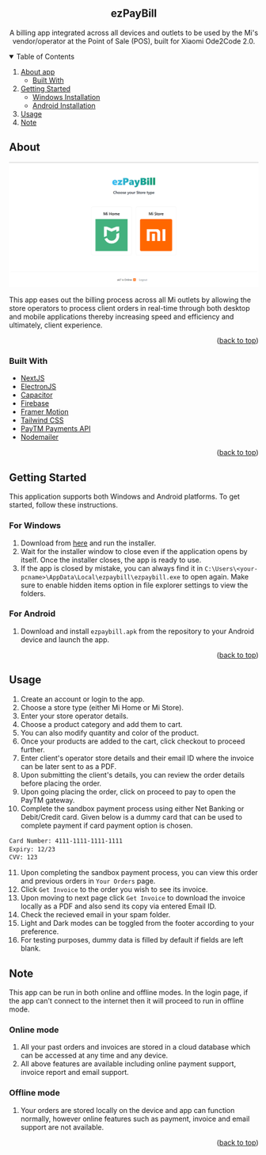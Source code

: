 
<div id="top"></div>
<br />
<div align="center">


<h2 align="center">ezPayBill</h3>

  <p align="center">
    A billing app integrated across all devices and outlets to be used by the Mi's vendor/operator at the Point of Sale (POS), built for Xiaomi Ode2Code 2.0.
    <br />
 
  </p>
</div>



<!-- TABLE OF CONTENTS -->
<details open>
  <summary>Table of Contents</summary>
  <ol>
    <li>
      <a href="#about">About app</a>
      <ul>
        <li><a href="#built-with">Built With</a></li>
      </ul>
    </li>
    <li>
      <a href="#getting-started">Getting Started</a>
      <ul>
        <li><a href="#for-windows">Windows Installation</a></li>
        <li><a href="#for-android">Android Installation</a></li>
      </ul>
    </li>
    <li><a href="#usage">Usage</a></li>
    <li><a href="#note">Note</a></li>

  </ol>
</details>

## About

![Project](public/ezpaybill.png)

This app eases out the billing process across all Mi outlets by allowing the store operators to process
client orders in real-time through both desktop and mobile applications thereby increasing speed and
efficiency and ultimately, client experience.


<p align="right">(<a href="#top">back to top</a>)</p>



### Built With

- [NextJS](https://nextjs.org/)
- [ElectronJS](https://www.electronjs.org/)
- [Capacitor](https://capacitorjs.com/)
- [Firebase](https://firebase.google.com/)
- [Framer Motion](https://www.framer.com/motion/)
- [Tailwind CSS](https://tailwindcss.com/)
- [PayTM Payments API](https://business.paytm.com/docs)
- [Nodemailer](https://nodemailer.com/about/)
<p align="right">(<a href="#top">back to top</a>)</p>

<!-- GETTING STARTED -->
## Getting Started

This application supports both Windows and Android platforms. To get started, follow these instructions.

### For Windows 
1. Download from [here](https://drive.google.com/file/d/16imtHgwCXG3wpuoS_0dBV6nNfwVpPZxx/view?usp=sharing) and run the installer.
2. Wait for the installer window to close even if the application opens by itself. Once the installer closes, the app is ready to use.
3. If the app is closed by mistake, you can always find it in `C:\Users\<your-pcname>\AppData\Local\ezpaybill\ezpaybill.exe` to open again. Make sure to enable hidden items option in file explorer settings to view the folders.

### For Android 
1. Download and install `ezpaybill.apk` from the repository to your Android device and launch the app.



<p align="right">(<a href="#top">back to top</a>)</p>

## Usage
1. Create an account or login to the app.
2. Choose a store type (either Mi Home or Mi Store).
3. Enter your store operator details.
4. Choose a product category and add them to cart.
5. You can also modify quantity and color of the product.
6. Once your products are added to the cart, click checkout to proceed further.
7. Enter client's operator store details and their email ID where the invoice can be later sent to as a PDF.
8. Upon submitting the client's details, you can review the order details before placing the order.
9. Upon going placing the order, click on proceed to pay to open the PayTM gateway.
10. Complete the sandbox payment process using either Net Banking or Debit/Credit card. Given below is a dummy card that can be used to complete payment if card payment option is chosen.
``` sh
Card Number: 4111-1111-1111-1111
Expiry: 12/23
CVV: 123
```
11. Upon completing the sandbox payment process, you can view this order and previous orders in `Your Orders` page.
12. Click `Get Invoice` to the order you wish to see its invoice.
13. Upon moving to next page click `Get Invoice` to download the invoice locally as a PDF and also send its copy via entered Email ID.
14. Check the recieved email in your spam folder.
15. Light and Dark modes can be toggled from the footer according to your preference.
16. For testing purposes, dummy data is filled by default if fields are left blank.

## Note
This app can be run in both online and offline modes. In the login page, if the app can't connect to the internet then it will proceed to run in offline mode.
### Online mode
1. All your past orders and invoices are stored in a cloud database which can be accessed at any time and any device.
2. All above features are available including online payment support, invoice report and email support.
### Offline mode
1. Your orders are stored locally on the device and app can function normally, however online features such as payment, invoice and email support are not available.
<p align="right">(<a href="#top">back to top</a>)</p>

                            
